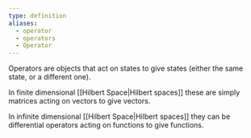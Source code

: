 ```yaml
---
type: definition
aliases:
  - operator
  - operators
  - Operator
---
```

Operators are objects that act on states to give states (either the same state, or a different one). 

In finite dimensional [[Hilbert Space|Hilbert spaces]] these are simply matrices acting on vectors to give vectors.

In infinite dimensional [[Hilbert Space|Hilbert spaces]] they can be differential operators acting on functions to give functions.